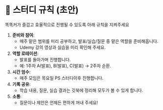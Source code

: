 # 📜 스터디 규칙 (초안)

똑똑커가 즐겁고 효율적으로 진행될 수 있도록 아래 규칙을 지켜주세요

1. **준비와 참여**:
   * 매주 맡은 범위를 미리 공부하고, 발표/실습/질문 중 맡은 역할을 준비해옵니다.
   * Udemy 강의 영상과 실습을 미리 확인해 주세요.
2. **역할 로테이션**:
   * 발표를 돌아가며 진행합니다.
   * 예: 1주차 A(발표), B(발표), C(발표) → 2주차 순환.
3. **시간 엄수**:
   * 매주 모임은 목요일 PS 스터디이후 진행합니다.
4. **기록 공유**:
   * 학습 내용, 질문, 실습 결과는 깃북에 정리해 모두가 볼 수 있게 합니다.
5. **소통**:
   * 질문이나 제안은 언제든 편하게 꺼내 주세요!

